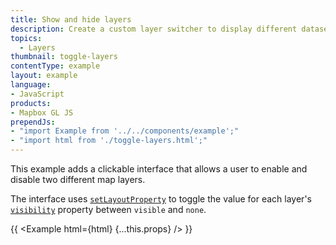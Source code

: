 ```yaml
---
title: Show and hide layers
description: Create a custom layer switcher to display different datasets.
topics:
  - Layers
thumbnail: toggle-layers
contentType: example
layout: example
language:
- JavaScript
products:
- Mapbox GL JS
prependJs:
- "import Example from '../../components/example';"
- "import html from './toggle-layers.html';"
---
```


This example adds a clickable interface that allows a user to enable and disable two different map layers.

The interface uses [`setLayoutProperty`](/mapbox-gl-js/api/map/#map#setlayoutproperty) to toggle the value for each layer's [`visibility`](/mapbox-gl-js/style-spec/layers/) property between `visible` and `none`.

{{ <Example html={html} {...this.props} /> }}